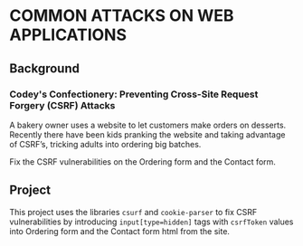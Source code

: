 # COMMON ATTACKS ON WEB APPLICATIONS

## Background
### Codey's Confectionery: Preventing Cross-Site Request Forgery (CSRF) Attacks

A bakery owner uses a website to let customers make orders on desserts. Recently there have been kids pranking the website and taking advantage of CSRF’s, tricking adults into ordering big batches.

Fix the CSRF vulnerabilities on the Ordering form and the Contact form.

## Project

This project uses the libraries `csurf`  and `cookie-parser` to fix CSRF vulnerabilities by introducing `input[type=hidden]` tags with `csrfToken` values into Ordering form and the Contact form html from the site.